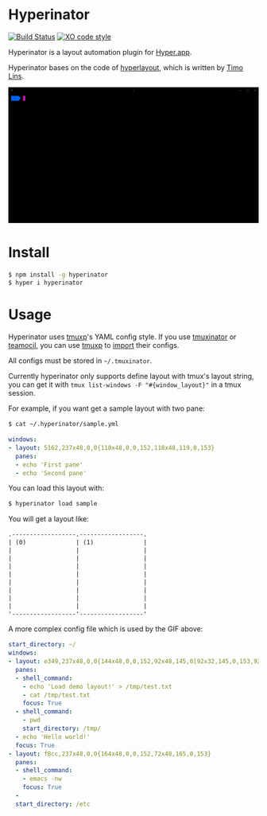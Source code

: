 # Hyperinator

[![Build Status](https://travis-ci.org/bet4it/hyperlayout.svg?branch=master)](https://travis-ci.org/bet4it/hyperlayout) [![XO code style](https://img.shields.io/badge/code_style-XO-5ed9c7.svg)](https://github.com/sindresorhus/xo)

Hyperinator is a layout automation plugin for [Hyper.app](https://hyper.is).

Hyperinator bases on the code of [hyperlayout](https://github.com/timolins/hyperlayout), which is written by [Timo Lins](https://timo.sh).


<img src="https://github.com/bet4it/hyperinator/raw/master/assets/demo.gif">




# Install

```sh
$ npm install -g hyperinator
$ hyper i hyperinator
```

# Usage
Hyperinator uses [tmuxp](https://github.com/tmux-python/tmuxp)'s YAML config style. If you use [tmuxinator](https://github.com/tmuxinator/tmuxinator) or [teamocil](https://github.com/remiprev/teamocil), you can use [tmuxp](https://github.com/tmux-python/tmuxp) to [import](http://tmuxp.git-pull.com/en/latest/cli.html#import) their configs.

All configs must be stored in `~/.tmuxinator`.

Currently hyperinator only supports define layout with tmux's layout string, you can get it with `tmux list-windows -F "#{window_layout}"` in a tmux session.

For example, if you want get a sample layout with two pane:

```sh
$ cat ~/.hyperinator/sample.yml
```
```yml
windows:
- layout: 5162,237x48,0,0{118x48,0,0,152,118x48,119,0,153}
  panes:
  - echo 'First pane'
  - echo 'Second pane'
```
You can load this layout with:
```sh
$ hyperinator load sample
```

You will get a layout like:
```
.------------------.------------------.
| (0)              | (1)              |
|                  |                  |
|                  |                  |
|                  |                  |
|                  |                  |
|                  |                  |
|                  |                  |
|                  |                  |
|                  |                  |
'------------------'------------------'
```

A more complex config file which is used by the GIF above:
```yml
start_directory: ~/
windows:
- layout: e349,237x48,0,0{144x48,0,0,152,92x48,145,0[92x32,145,0,153,92x15,145,33,154]}
  panes:
  - shell_command:
    - echo 'Load demo layout!' > /tmp/test.txt
    - cat /tmp/test.txt
    focus: True
  - shell_command:
    - pwd
    start_directory: /tmp/
  - echo 'Hello world!'
  focus: True
- layout: f8cc,237x48,0,0{164x48,0,0,152,72x48,165,0,153}
  panes:
  - shell_command:
    - emacs -nw
    focus: True
  -
  start_directory: /etc
```
